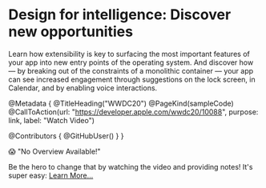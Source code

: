 # Design for intelligence: Discover new opportunities

Learn how extensibility is key to surfacing the most important features of your app into new entry points of the operating system. And discover how — by breaking out of the constraints of a monolithic container — your app can see increased engagement through suggestions on the lock screen, in Calendar, and by enabling voice interactions.

@Metadata {
   @TitleHeading("WWDC20")
   @PageKind(sampleCode)
   @CallToAction(url: "https://developer.apple.com/wwdc20/10088", purpose: link, label: "Watch Video")

   @Contributors {
      @GitHubUser(<replace this with your GitHub handle>)
   }
}

😱 "No Overview Available!"

Be the hero to change that by watching the video and providing notes! It's super easy:
 [Learn More…](https://wwdcnotes.github.io/WWDCNotes/documentation/wwdcnotes/contributing)
